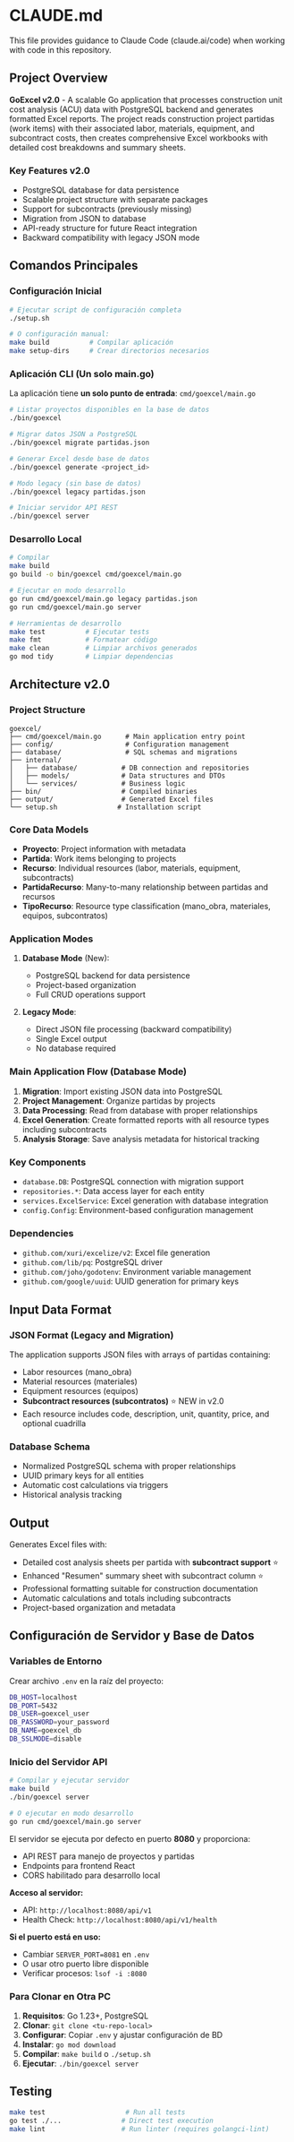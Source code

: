 # CLAUDE.md

This file provides guidance to Claude Code (claude.ai/code) when working with code in this repository.

## Project Overview

**GoExcel v2.0** - A scalable Go application that processes construction unit cost analysis (ACU) data with PostgreSQL backend and generates formatted Excel reports. The project reads construction project partidas (work items) with their associated labor, materials, equipment, and subcontract costs, then creates comprehensive Excel workbooks with detailed cost breakdowns and summary sheets.

### Key Features v2.0
- PostgreSQL database for data persistence
- Scalable project structure with separate packages
- Support for subcontracts (previously missing)
- Migration from JSON to database
- API-ready structure for future React integration
- Backward compatibility with legacy JSON mode

## Comandos Principales

### Configuración Inicial
```bash
# Ejecutar script de configuración completa
./setup.sh

# O configuración manual:
make build          # Compilar aplicación
make setup-dirs     # Crear directorios necesarios
```

### Aplicación CLI (Un solo main.go)
La aplicación tiene **un solo punto de entrada**: `cmd/goexcel/main.go`

```bash
# Listar proyectos disponibles en la base de datos
./bin/goexcel

# Migrar datos JSON a PostgreSQL
./bin/goexcel migrate partidas.json

# Generar Excel desde base de datos
./bin/goexcel generate <project_id>

# Modo legacy (sin base de datos)
./bin/goexcel legacy partidas.json

# Iniciar servidor API REST
./bin/goexcel server
```

### Desarrollo Local
```bash
# Compilar
make build
go build -o bin/goexcel cmd/goexcel/main.go

# Ejecutar en modo desarrollo
go run cmd/goexcel/main.go legacy partidas.json
go run cmd/goexcel/main.go server

# Herramientas de desarrollo
make test          # Ejecutar tests
make fmt           # Formatear código
make clean         # Limpiar archivos generados
go mod tidy        # Limpiar dependencias
```

## Architecture v2.0

### Project Structure
```
goexcel/
├── cmd/goexcel/main.go      # Main application entry point
├── config/                  # Configuration management  
├── database/                # SQL schemas and migrations
├── internal/
│   ├── database/           # DB connection and repositories
│   ├── models/             # Data structures and DTOs
│   └── services/           # Business logic
├── bin/                    # Compiled binaries
├── output/                 # Generated Excel files
└── setup.sh               # Installation script
```

### Core Data Models

- **Proyecto**: Project information with metadata
- **Partida**: Work items belonging to projects  
- **Recurso**: Individual resources (labor, materials, equipment, subcontracts)
- **PartidaRecurso**: Many-to-many relationship between partidas and recursos
- **TipoRecurso**: Resource type classification (mano_obra, materiales, equipos, subcontratos)

### Application Modes

1. **Database Mode** (New): 
   - PostgreSQL backend for data persistence
   - Project-based organization
   - Full CRUD operations support
   
2. **Legacy Mode**: 
   - Direct JSON file processing (backward compatibility)
   - Single Excel output
   - No database required

### Main Application Flow (Database Mode)

1. **Migration**: Import existing JSON data into PostgreSQL
2. **Project Management**: Organize partidas by projects
3. **Data Processing**: Read from database with proper relationships
4. **Excel Generation**: Create formatted reports with all resource types including subcontracts
5. **Analysis Storage**: Save analysis metadata for historical tracking

### Key Components

- `database.DB`: PostgreSQL connection with migration support
- `repositories.*`: Data access layer for each entity
- `services.ExcelService`: Excel generation with database integration  
- `config.Config`: Environment-based configuration management

### Dependencies

- `github.com/xuri/excelize/v2`: Excel file generation
- `github.com/lib/pq`: PostgreSQL driver
- `github.com/joho/godotenv`: Environment variable management
- `github.com/google/uuid`: UUID generation for primary keys

## Input Data Format

### JSON Format (Legacy and Migration)
The application supports JSON files with arrays of partidas containing:
- Labor resources (mano_obra)
- Material resources (materiales) 
- Equipment resources (equipos)
- **Subcontract resources (subcontratos)** ⭐ NEW in v2.0
- Each resource includes code, description, unit, quantity, price, and optional cuadrilla

### Database Schema
- Normalized PostgreSQL schema with proper relationships
- UUID primary keys for all entities
- Automatic cost calculations via triggers
- Historical analysis tracking

## Output

Generates Excel files with:
- Detailed cost analysis sheets per partida with **subcontract support** ⭐
- Enhanced "Resumen" summary sheet with subcontract column ⭐
- Professional formatting suitable for construction documentation
- Automatic calculations and totals including subcontracts
- Project-based organization and metadata

## Configuración de Servidor y Base de Datos

### Variables de Entorno
Crear archivo `.env` en la raíz del proyecto:
```bash
DB_HOST=localhost
DB_PORT=5432
DB_USER=goexcel_user
DB_PASSWORD=your_password
DB_NAME=goexcel_db
DB_SSLMODE=disable
```

### Inicio del Servidor API
```bash
# Compilar y ejecutar servidor
make build
./bin/goexcel server

# O ejecutar en modo desarrollo
go run cmd/goexcel/main.go server
```

El servidor se ejecuta por defecto en puerto **8080** y proporciona:
- API REST para manejo de proyectos y partidas
- Endpoints para frontend React
- CORS habilitado para desarrollo local

**Acceso al servidor:**
- API: `http://localhost:8080/api/v1`
- Health Check: `http://localhost:8080/api/v1/health`

**Si el puerto está en uso:**
- Cambiar `SERVER_PORT=8081` en `.env`
- O usar otro puerto libre disponible
- Verificar procesos: `lsof -i :8080`

### Para Clonar en Otra PC
1. **Requisitos**: Go 1.23+, PostgreSQL
2. **Clonar**: `git clone <tu-repo-local>`
3. **Configurar**: Copiar `.env` y ajustar configuración de BD
4. **Instalar**: `go mod download`
5. **Compilar**: `make build` o `./setup.sh`
6. **Ejecutar**: `./bin/goexcel server`

## Testing

```bash
make test                    # Run all tests
go test ./...               # Direct test execution  
make lint                   # Run linter (requires golangci-lint)
```